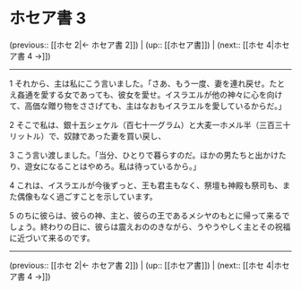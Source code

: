 # ホセア書 3

(previous:: [[ホセ 2|← ホセア書 2]]) | (up:: [[ホセア書]]) | (next:: [[ホセ 4|ホセア書 4 →]])

***


1 それから、主は私にこう言いました。「さあ、もう一度、妻を連れ戻せ。たとえ姦通を愛する女であっても、彼女を愛せ。イスラエルが他の神々に心を向けて、高価な贈り物をささげても、主はなおもイスラエルを愛しているからだ。」 

2 そこで私は、銀十五シェケル（百七十一グラム）と大麦一ホメル半（三百三十リットル）で、奴隷であった妻を買い戻し、 

3 こう言い渡しました。「当分、ひとりで暮らすのだ。ほかの男たちと出かけたり、遊女になることはやめろ。私は待っているから。」 

4 これは、イスラエルが今後ずっと、王も君主もなく、祭壇も神殿も祭司も、また偶像もなく過ごすことを示しています。 

5 のちに彼らは、彼らの神、主と、彼らの王であるメシヤのもとに帰って来るでしょう。終わりの日に、彼らは震えおののきながら、うやうやしく主とその祝福に近づいて来るのです。

***

(previous:: [[ホセ 2|← ホセア書 2]]) | (up:: [[ホセア書]]) | (next:: [[ホセ 4|ホセア書 4 →]])
